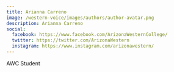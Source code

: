 ```yaml
---
title: Arianna Carreno
image: /western-voice/images/authors/author-avatar.png
description: Arianna Carreno
social:
  facebook: https://www.facebook.com/ArizonaWesternCollege/
  twitter: https://twitter.com/ArizonaWestern
  instagram: https://www.instagram.com/arizonawestern/
---
```


AWC Student